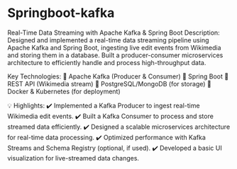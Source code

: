 # Springboot-kafka
Real-Time Data Streaming with Apache Kafka & Spring Boot
Description:
Designed and implemented a real-time data streaming pipeline using Apache Kafka and Spring Boot, ingesting live edit events from Wikimedia and storing them in a database. Built a producer-consumer microservices architecture to efficiently handle and process high-throughput data.

Key Technologies:
🔹 Apache Kafka (Producer & Consumer)
🔹 Spring Boot
🔹 REST API (Wikimedia stream)
🔹 PostgreSQL/MongoDB (for storage)
🔹 Docker & Kubernetes (for deployment)

💡 Highlights:
✔️ Implemented a Kafka Producer to ingest real-time Wikimedia edit events.
✔️ Built a Kafka Consumer to process and store streamed data efficiently.
✔️ Designed a scalable microservices architecture for real-time data processing.
✔️ Optimized performance with Kafka Streams and Schema Registry (optional, if used).
✔️ Developed a basic UI visualization for live-streamed data changes.
